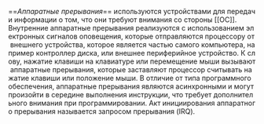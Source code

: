 ==_Аппаратные_ _прерывания_== используются устройствами для передачи информации о том, что они требуют внимания со стороны [[ОС]].
Внутренние аппаратные прерывания реализуются с использованием электронных сигналов оповещения, которые отправляются процессору от внешнего устройства, которое является частью самого компьютера, например контроллер диска, или внешнее периферийное устройство. К слову, нажатие клавиши на клавиатуре или перемещение мыши вызывают аппаратные прерывания, которые заставляют процессор считывать нажатие клавиши или положение мыши. В отличие от типа программного обеспечения, аппаратные прерывания являются асинхронными и могут произойти в середине выполнения инструкции, что требует дополнительного внимания при программировании. Акт инициирования аппаратного прерывания называется запросом прерывания (IRQ).